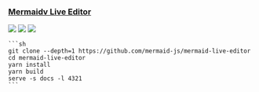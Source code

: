 ### [Mermaidv Live Editor](https://github.com/mermaid-js/mermaid-live-editor)

![](https://img.shields.io/github/license/mermaid-js/mermaid-live-editor) [![](https://img.shields.io/github/last-commit/scillidan/mermaid-live-editor/master?label=last%20commit%20(fork))](https://github.com/scillidan/mermaid-live-editor) ![](https://img.shields.io/badge/Vercel-black?style=flat&logo=Vercel&logoColor=white)

````{tab} From source
```sh
git clone --depth=1 https://github.com/mermaid-js/mermaid-live-editor
cd mermaid-live-editor
yarn install
yarn build
serve -s docs -l 4321
```
````